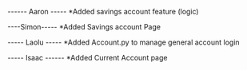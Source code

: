 ------ Aaron -----
*Added savings account feature (logic)


----Simon-----
*Added Savings account Page


----- Laolu -----
*Added Account.py to manage general account login

----- Isaac ------
*Added Current Account page